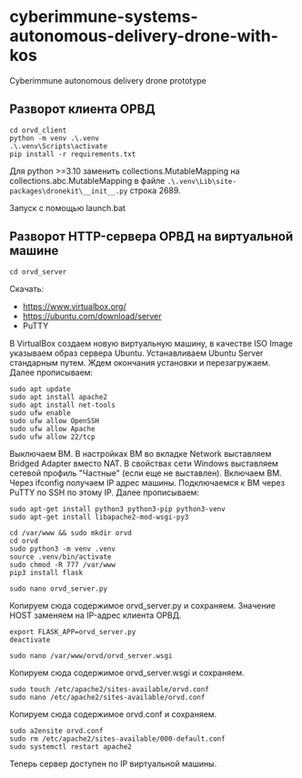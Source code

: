 # cyberimmune-systems-autonomous-delivery-drone-with-kos
Cyberimmune autonomous delivery drone prototype

## Разворот клиента ОРВД
```
cd orvd_client
python -m venv .\.venv
.\.venv\Scripts\activate
pip install -r requirements.txt
```

Для python >=3.10 заменить collections.MutableMapping на collections.abc.MutableMapping в файле `.\.venv\Lib\site-packages\dronekit\__init__.py` строка 2689.

Запуск с помощью launch.bat

## Разворот HTTP-сервера ОРВД на виртуальной машине
```
cd orvd_server
```
Скачать:
- https://www.virtualbox.org/
- https://ubuntu.com/download/server
- PuTTY

В VirtualBox создаем новую виртуальную машину, в качестве ISO Image указываем образ сервера Ubuntu.
Устанавливаем Ubuntu Server стандарным путем. Ждем окончания установки и перезагружаем.
Далее прописываем:
```
sudo apt update
sudo apt install apache2
sudo apt install net-tools
sudo ufw enable
sudo ufw allow OpenSSH
sudo ufw allow Apache
sudo ufw allow 22/tcp
```

Выключаем ВМ. В настройках ВМ во вкладке Network выставляем Bridged Adapter вместо NAT. В свойствах сети Windows выставляем сетевой профиль "Частные" (если еще не выставлен).
Включаем ВМ. Через ifconfig получаем IP адрес машины.
Подключаемся к ВМ через PuTTY по SSH по этому IP.
Далее прописываем:
```
sudo apt-get install python3 python3-pip python3-venv
sudo apt-get install libapache2-mod-wsgi-py3

cd /var/www && sudo mkdir orvd
cd orvd
sudo python3 -m venv .venv
source .venv/bin/activate
sudo chmod -R 777 /var/www
pip3 install flask

sudo nano orvd_server.py
```
Копируем сюда содержимое orvd_server.py и сохраняем. Значение HOST заменяем на IP-адрес клиента ОРВД.

```
export FLASK_APP=orvd_server.py
deactivate

sudo nano /var/www/orvd/orvd_server.wsgi
```
Копируем сюда содержимое orvd_server.wsgi и сохраняем.
```
sudo touch /etc/apache2/sites-available/orvd.conf
sudo nano /etc/apache2/sites-available/orvd.conf
```
Копируем сюда содержимое orvd.conf и сохраняем.
```
sudo a2ensite orvd.conf
sudo rm /etc/apache2/sites-available/000-default.conf
sudo systemctl restart apache2
```
Теперь сервер доступен по IP виртуальной машины.
